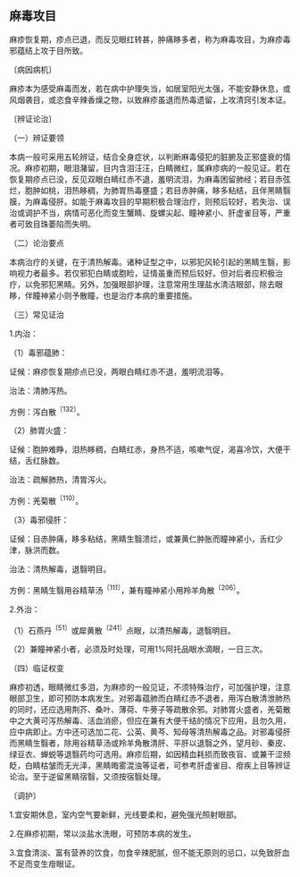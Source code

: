 ## 麻毒攻目

麻疹恢复期，疹点已退，而反见眼红转甚，肿痛眵多者，称为麻毒攻目，为麻疹毒邪蕴结上攻于目所致。

〔病因病机〕

麻疹本为感受麻毒而发，若在病中护理失当，如居室阳光太强，不能安静休息，或风烟袭目，或恣食辛辣香燥之物，以致麻疹虽退而热毒遗留，上攻清窍引发本证。

〔辨证论治〕

（一）辨证要领

本病一般可采用五轮辨证，结合全身症状，以判断麻毒侵犯的脏腑及正邪盛衰的情况。麻疹初期，眼泪潴留，目内含泪汪汪，白睛微红，属麻疹病的一般见证。若在恢复期疹点已没，反见双眼白睛红赤不退，羞明流泪，为麻毒困留肺经；若目赤弦烂，胞肿如桃，泪热眵稠，为肺胃热毒壅盛；若目赤肿痛，眵多粘结，且伴黑睛翳膜，为麻毒侵肝。如能于麻毒攻目的早期积极合理治疗，则预后较好，若失治、误治或调护不当，病情可恶化而变生蟹睛、旋螺尖起、瞳神紧小、肝虚雀目等，严重者可致目珠萎陷而失明。

（二）论治要点

本病治疗的关键，在于清热解毒。诸种证型之中，以邪犯风轮引起的黑睛生翳，影响视力者最多。若仅邪犯白睛或胞睑，证情虽重而预后较好。但对后者应积极治疗，以免邪犯黑睛。另外，加强眼部护理，注意常用生理盐水清洁眼部，除去眼眵，伴瞳神紧小则予散瞳，也是治疗本病的重要措施。

（三）常见证治

1.内治：

（1）毒邪蕴肺：

证候：麻疹恢复期疹点已没，两眼白睛红赤不退，羞明流泪等。

治法：清肺泻热。

方例：泻白散<sup>〔132〕</sup>。

（2）肺胃火盛：

证候：胞肿难睁，泪热眵稠，白睛红赤，身热不适，咳嗽气促，渴喜冷饮，大便干结，舌红脉数。

治法：疏解肺热，清胃泻火。

方例：羌菊散<sup>〔110〕</sup>。

（3）毒邪侵肝：

证候：目赤肿痛，眵多粘结，黑睛生翳溃烂，或兼黄仁肿胀而瞳神紧小，舌红少津，脉洪而数。

治法：清热解毒，退翳明目。

方例：黑睛生翳用谷精草汤<sup>〔111〕</sup>，兼有瞳神紧小用羚羊角散<sup>〔206〕</sup>。

2.外治：

（1）石燕丹<sup>〔51〕</sup>或犀黄散<sup>〔241〕</sup>点眼，以清热解毒，退翳明目。

（2）兼瞳神紧小者，必须及时处理，可用1%阿托品眼水滴眼，一日三次。

（四）临证权变

麻疹初透，眼睛微红多泪，为麻疹的一般见证，不须特殊治疗，可加强护理，注意眼部卫生，即可预防本病发生。对邪毒蕴肺而白睛红赤不退者，用泻白散清泄肺热的同时，还应选用荆芥、桑叶、薄荷、牛蒡子等疏散余邪。对肺胃火盛者，羌菊散中之大黄可泻热解毒、活血消瘀，但应在兼有大便干结的情况下应用，且勿久用，应中病即止。方中还可选加二花、公英、黄芩、知母等清热解毒之品。对邪毒侵肝而黑睛生翳者，除用谷精草汤或羚羊角散清肝、平肝以退翳之外，望月砂、秦皮、绿豆衣、蝉蜕等退翳药均可选用。麻疹后期，如因精血耗损而致夜盲、或兼干涩频眨，白睛枯皱而无光泽，黑睛晦雾混浊等证者，可参考肝虚雀目、疳疾上目等辨证论治。至于逆留黑睛宿翳，又须按宿翳处理。

〔调护〕

1.宜安期休息，室内空气要新鲜，光线要柔和，避免强光照射眼部。

2.在麻疹初期，常以淡盐水洗眼，可预防本病的发生。

3.宜食清淡、富有营养的饮食，勿食辛辣肥腻，但不能无原则的忌口，以免致肝血不足而变生疳眼证。
